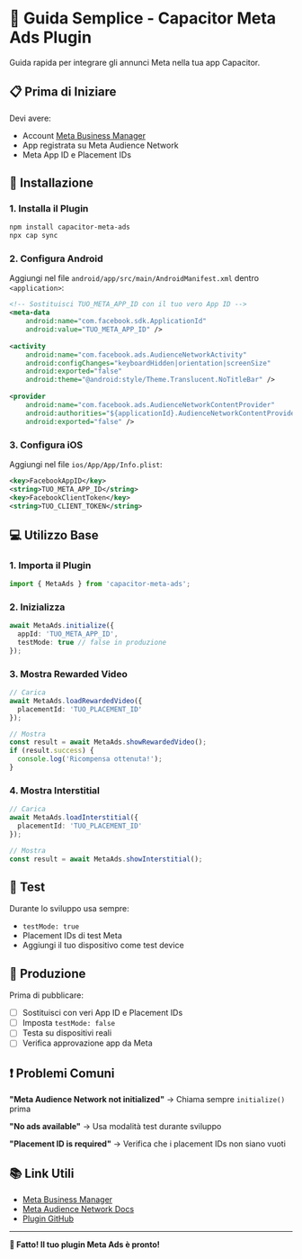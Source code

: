 # 🚀 Guida Semplice - Capacitor Meta Ads Plugin

Guida rapida per integrare gli annunci Meta nella tua app Capacitor.

## 📋 Prima di Iniziare

Devi avere:
- Account [Meta Business Manager](https://business.facebook.com/)
- App registrata su Meta Audience Network
- Meta App ID e Placement IDs

## 🔧 Installazione

### 1. Installa il Plugin
```bash
npm install capacitor-meta-ads
npx cap sync
```

### 2. Configura Android
Aggiungi nel file `android/app/src/main/AndroidManifest.xml` dentro `<application>`:

```xml
<!-- Sostituisci TUO_META_APP_ID con il tuo vero App ID -->
<meta-data
    android:name="com.facebook.sdk.ApplicationId"
    android:value="TUO_META_APP_ID" />
    
<activity
    android:name="com.facebook.ads.AudienceNetworkActivity"
    android:configChanges="keyboardHidden|orientation|screenSize"
    android:exported="false"
    android:theme="@android:style/Theme.Translucent.NoTitleBar" />
    
<provider
    android:name="com.facebook.ads.AudienceNetworkContentProvider"
    android:authorities="${applicationId}.AudienceNetworkContentProvider"
    android:exported="false" />
```

### 3. Configura iOS
Aggiungi nel file `ios/App/App/Info.plist`:

```xml
<key>FacebookAppID</key>
<string>TUO_META_APP_ID</string>
<key>FacebookClientToken</key>
<string>TUO_CLIENT_TOKEN</string>
```

## 💻 Utilizzo Base

### 1. Importa il Plugin
```typescript
import { MetaAds } from 'capacitor-meta-ads';
```

### 2. Inizializza
```typescript
await MetaAds.initialize({
  appId: 'TUO_META_APP_ID',
  testMode: true // false in produzione
});
```

### 3. Mostra Rewarded Video
```typescript
// Carica
await MetaAds.loadRewardedVideo({
  placementId: 'TUO_PLACEMENT_ID'
});

// Mostra
const result = await MetaAds.showRewardedVideo();
if (result.success) {
  console.log('Ricompensa ottenuta!');
}
```

### 4. Mostra Interstitial
```typescript
// Carica
await MetaAds.loadInterstitial({
  placementId: 'TUO_PLACEMENT_ID'
});

// Mostra
const result = await MetaAds.showInterstitial();
```

## 🧪 Test

Durante lo sviluppo usa sempre:
- `testMode: true`
- Placement IDs di test Meta
- Aggiungi il tuo dispositivo come test device

## 🚀 Produzione

Prima di pubblicare:
- [ ] Sostituisci con veri App ID e Placement IDs
- [ ] Imposta `testMode: false`
- [ ] Testa su dispositivi reali
- [ ] Verifica approvazione app da Meta

## ❗ Problemi Comuni

**"Meta Audience Network not initialized"**
→ Chiama sempre `initialize()` prima

**"No ads available"**
→ Usa modalità test durante sviluppo

**"Placement ID is required"**
→ Verifica che i placement IDs non siano vuoti

## 📚 Link Utili

- [Meta Business Manager](https://business.facebook.com/)
- [Meta Audience Network Docs](https://developers.facebook.com/docs/audience-network/)
- [Plugin GitHub](https://github.com/eliazv/capacitor-meta-ads)

---

**🎯 Fatto! Il tuo plugin Meta Ads è pronto!**
